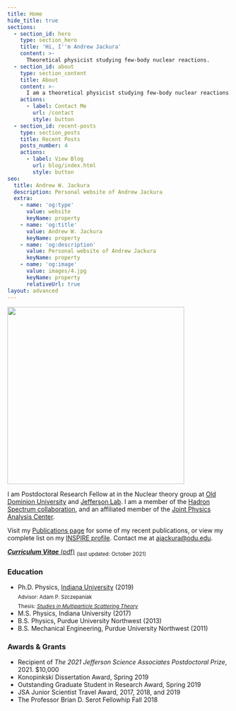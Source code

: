 ```yaml
---
title: Home
hide_title: true
sections:
  - section_id: hero
    type: section_hero
    title: 'Hi, I''m Andrew Jackura'
    content: >-
      Theoretical physicist studying few-body nuclear reactions.
  - section_id: about
    type: section_content
    title: About
    content: >-
      I am a theoretical physicist studying few-body nuclear reactions from first principles.
    actions:
      - label: Contact Me
        url: /contact
        style: button
  - section_id: recent-posts
    type: section_posts
    title: Recent Posts
    posts_number: 4
    actions:
      - label: View Blog
        url: blog/index.html
        style: button
seo:
  title: Andrew W. Jackura
  description: Personal website of Andrew Jackura
  extra:
    - name: 'og:type'
      value: website
      keyName: property
    - name: 'og:title'
      value: Andrew W. Jackura
      keyName: property
    - name: 'og:description'
      value: Personal website of Andrew Jackura
      keyName: property
    - name: 'og:image'
      value: images/4.jpg
      keyName: property
      relativeUrl: true
layout: advanced
---
```


<img style="float: center;" width="400px" src="/images/AndrewJackura.jpg">

I am Postdoctoral Research Fellow at in the Nuclear theory group at [Old Dominion University](https://sites.google.com/view/odu-nuc-th/odu-nuclear) and [Jefferson Lab](https://www.jlab.org). I am a member of the [Hadron Spectrum collaboration](https://jeffersonlab.github.io/hadspec/), and an affiliated member of the [Joint Physics Analysis Center](http://cgl.soic.indiana.edu/jpac/index.php). 

Visit my [Publications page](/publications) for some of my recent publications, or view my complete list on my [INSPIRE profile](http://inspirehep.net/author/A.Jackura.1/). Contact me at <ajackura@odu.edu>.

[***Curriculum Vitae*** (pdf)](/docs/cv_jackura.pdf) <sub>(last updated: October 2021)</sub>

### Education

* Ph.D. Physics, [Indiana University](https://physics.indiana.edu) (2019)  
<sub>Advisor: Adam P. Szczepaniak</sub>  
<sub>Thesis: [*Studies in Multiparticle Scattering Theory*](https://inspirehep.net/files/4dabaa818d628adf5743fa9b7f09e282)</sub>  
* M.S. Physics, Indiana University (2017)
* B.S. Physics, Purdue University Northwest (2013)
* B.S. Mechanical Engineering, Purdue University Northwest (2011)

### Awards & Grants
* Recipient of *The 2021 Jefferson Science Associates Postdoctoral Prize*, 2021. $10,000
* Konopinkski Dissertation Award, Spring 2019
* Outstanding Graduate Student in Research Award, Spring 2019
* JSA Junior Scientist Travel Award, 2017, 2018, and 2019
* The Professor Brian D. Serot Fellowhip Fall 2018